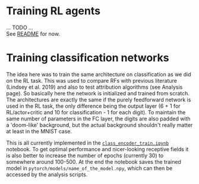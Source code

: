 # Training RL agents

... TODO ...  
See [README](https://github.com/berenslab/retinal-rl/blob/main/README.md) for now.



# Training classification networks

The idea here was to train the same architecture on classification as we did on the RL task. This was used to compare RFs with previous literature (Lindsey et al. 2019) and also to test attribution algorithms (see Analysis page). So basically here the network is initialized and trained from scratch. The architectures are exactly the same if the purely feedforward network is used in the RL task, the only difference being the output layer (6 + 1 for RL/actor+critic and 10 for classification - 1 for each digit). To maintain the same number of parameters in the FC layer, the digits are also padded with a 'doom-like' background, but the actual background shouldn't really matter at least in the MNIST case.

This is all currently implemented in the [`class_encoder_train.ipynb`](https://github.com/berenslab/retinal-rl/blob/main/class_encoder_train.ipynb) notebook. To get optimal performance and nicer-looking receptive fields it is also better to increase the number of epochs (currently 30) to somewhere around 100-500. At the end the notebook saves the trained model in `pytorch/models/name_of_the_model.npy`, which can then be accessed by the analysis scripts.

